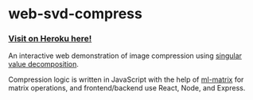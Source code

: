 # web-svd-compress
### [Visit on Heroku here!](https://svd-compress.herokuapp.com)
An interactive web demonstration of image compression using [singular value decomposition](https://en.wikipedia.org/wiki/Singular_value_decomposition).

Compression logic is written in JavaScript with the help of [ml-matrix](https://www.npmjs.com/package/ml-matrix) for matrix operations,
and frontend/backend use React, Node, and Express.

